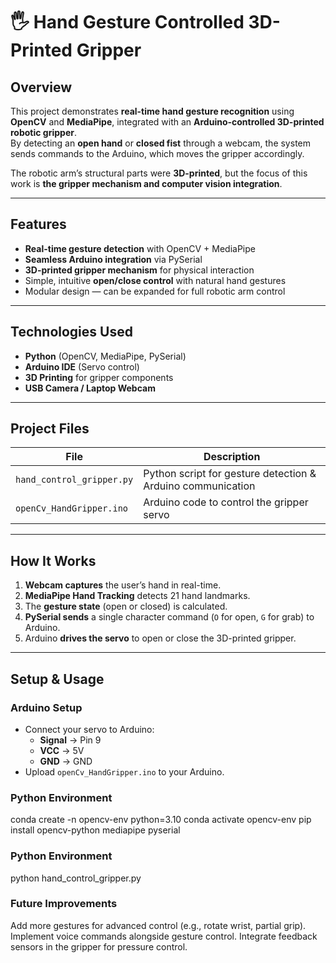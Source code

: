 # 🖐️ Hand Gesture Controlled 3D-Printed Gripper  

## Overview  
This project demonstrates **real-time hand gesture recognition** using **OpenCV** and **MediaPipe**, integrated with an **Arduino-controlled 3D-printed robotic gripper**.  
By detecting an **open hand** or **closed fist** through a webcam, the system sends commands to the Arduino, which moves the gripper accordingly.  

The robotic arm’s structural parts were **3D-printed**, but the focus of this work is **the gripper mechanism and computer vision integration**.  

---

## Features  
- **Real-time gesture detection** with OpenCV + MediaPipe  
- **Seamless Arduino integration** via PySerial  
- **3D-printed gripper mechanism** for physical interaction  
- Simple, intuitive **open/close control** with natural hand gestures  
- Modular design — can be expanded for full robotic arm control  

---

## Technologies Used  
- **Python** (OpenCV, MediaPipe, PySerial)  
- **Arduino IDE** (Servo control)  
- **3D Printing** for gripper components  
- **USB Camera / Laptop Webcam**  

---

## Project Files  
| File | Description |
|------|-------------|
| `hand_control_gripper.py` | Python script for gesture detection & Arduino communication |
| `openCv_HandGripper.ino`  | Arduino code to control the gripper servo |

---

## How It Works  
1. **Webcam captures** the user’s hand in real-time.  
2. **MediaPipe Hand Tracking** detects 21 hand landmarks.  
3. The **gesture state** (open or closed) is calculated.  
4. **PySerial sends** a single character command (`O` for open, `G` for grab) to Arduino.  
5. Arduino **drives the servo** to open or close the 3D-printed gripper.  

---

## Setup & Usage  

### Arduino Setup  
- Connect your servo to Arduino:
  - **Signal** → Pin 9  
  - **VCC** → 5V  
  - **GND** → GND  
- Upload `openCv_HandGripper.ino` to your Arduino.  

### Python Environment  
conda create -n opencv-env python=3.10
conda activate opencv-env
pip install opencv-python mediapipe pyserial

### Python Environment
python hand_control_gripper.py


### Future Improvements
Add more gestures for advanced control (e.g., rotate wrist, partial grip).
Implement voice commands alongside gesture control.
Integrate feedback sensors in the gripper for pressure control.
